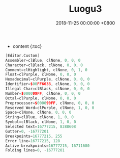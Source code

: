 ﻿---
layout: post
title:  Luogu3
date:   2018-11-25 00:00:00 +0800
categories: document
tag: 测试
---

* content
{:toc}

```cpp
[Editor.Custom]
Assembler=clBlue, clNone, 0, 0, 0
Character=clBlack, clNone, 0, 0, 0
Comment=clHighlight, clNone, 0, 1, 0
Float=clPurple, clNone, 0, 0, 0
Hexadecimal=clPurple, clNone, 0, 0, 0
Identifier=$00FF6633, clNone, 0, 0, 0
Illegal Char=clBlack, clNone, 0, 0, 0
Number=$000099FF, clNone, 0, 0, 0
Octal=clPurple, clNone, 0, 0, 0
Preprocessor=$000099FF, clNone, 0, 0, 0
Reserved Word=clPurple, clNone, 1, 0, 0
Space=clNone, clNone, 0, 0, 0
String=clBlue, clNone, 1, 0, 0
Symbol=clBlack, clNone, 1, 0, 0
Selected text=16777215, 8388608
Gutter=0, -16777201
Breakpoints=16777215, 255
Error line=16777215, 128
Active breakpoints=16777215, 16711680
Folding lines=0, -16777201
```